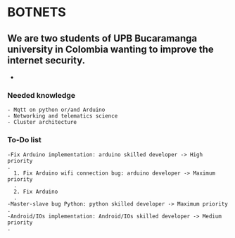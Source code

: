 <!-- ## Welcome to GitHub Pages--> 
# BOTNETS
## We are two students of UPB Bucaramanga university in Colombia wanting to improve the internet security.
-
### Needed knowledge
```
- Mqtt on python or/and Arduino
- Networking and telematics science
- Cluster architecture
```
### To-Do list
```
-Fix Arduino implementation: arduino skilled developer -> High priority
.
  1. Fix Arduino wifi connection bug: arduino developer -> Maximum priority
  .
  2. Fix Arduino 
  .
-Master-slave bug Python: python skilled developer -> Maximum priority
.
-Android/IOs implementation: Android/IOs skilled developer -> Medium priority
.
```
#
<!--
.
### Markdown 
.
Markdown is a lightweight and easy-to-use syntax for styling your writing. It includes conventions for
.
```markdown
Syntax highlighted code block
.
# Header 1
## Header 2
### Header 3
.
- Bulleted
- List
.
1. Numbered
2. List
.
**Bold** and _Italic_ and `Code` text
.
[Link](url) and ![Image](src)
```
.
For more details see [GitHub Flavored Markdown](https://guides.github.com/features/mastering-markdown/).
.
### Jekyll Themes
.
Your Pages site will use the layout and styles from the Jekyll theme you have selected in your [repository settings](https://github.com/intentodemusico/BotnetsHeterogeneas/settings). The name of this theme is saved in the Jekyll `_config.yml` configuration file.
.
### Support or Contact
.
Having trouble with Pages? Check out our [documentation](https://help.github.com/categories/github-pages-basics/) or [contact support](https://github.com/contact) and we’ll help you sort it out.
-->
